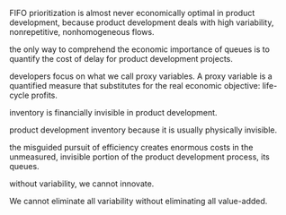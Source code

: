 FIFO prioritization is almost never economically optimal in product development, because product development deals with high variability, nonrepetitive, nonhomogeneous flows.

the only way to comprehend the economic importance of queues is to quantify the cost of delay for product development projects.

developers focus on what we call proxy variables. A proxy variable is a quantified measure that substitutes for the real economic objective: life-cycle profits. 

inventory is financially invisible in product development.

product development inventory because it is usually physically invisible.

the misguided pursuit of efficiency creates enormous costs in the unmeasured, invisible portion of the product development process, its queues.

without variability, we cannot innovate.

We cannot eliminate all variability without eliminating all value-added.